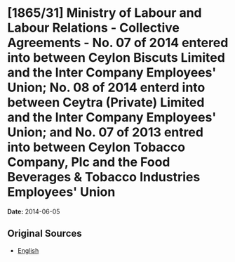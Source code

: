 # [1865/31] Ministry of Labour and Labour Relations - Collective Agreements - No. 07 of 2014 entered into between Ceylon Biscuts Limited and the Inter Company Employees' Union; No. 08 of 2014 enterd into between Ceytra (Private) Limited and the Inter Company Employees' Union; and No. 07 of 2013 entred into between Ceylon Tobacco Company, Plc and the Food Beverages & Tobacco Industries Employees' Union

**Date:** 2014-06-05

## Original Sources

- [English](https://documents.gov.lk/view/extra-gazettes/2014/6/1865-31_E.pdf)
